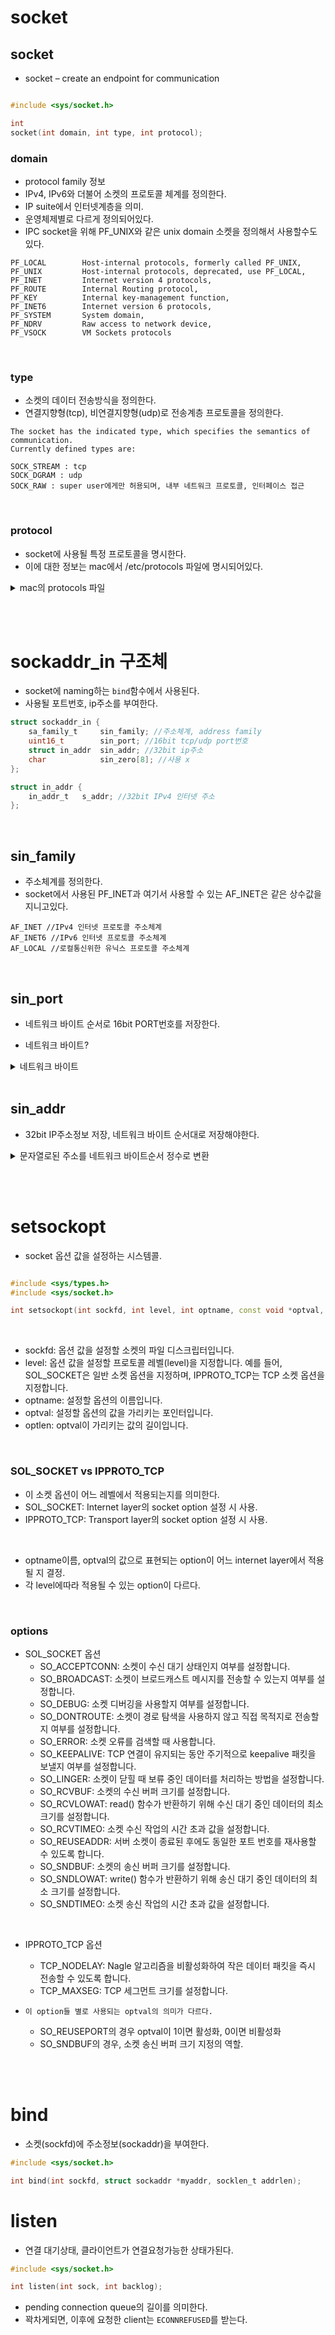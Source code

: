 # socket

## socket

- socket – create an endpoint for communication

```cpp

#include <sys/socket.h>

int
socket(int domain, int type, int protocol);
```

### domain

- protocol family 정보
- IPv4, IPv6와 더불어 소켓의 프로토콜 체계를 정의한다.
- IP suite에서 인터넷계층을 의미.
- 운영체제별로 다르게 정의되어있다.
- IPC socket을 위해 PF_UNIX와 같은 unix domain 소켓을 정의해서 사용할수도 있다.

```
PF_LOCAL        Host-internal protocols, formerly called PF_UNIX,
PF_UNIX         Host-internal protocols, deprecated, use PF_LOCAL,
PF_INET         Internet version 4 protocols,
PF_ROUTE        Internal Routing protocol,
PF_KEY          Internal key-management function,
PF_INET6        Internet version 6 protocols,
PF_SYSTEM       System domain,
PF_NDRV         Raw access to network device,
PF_VSOCK        VM Sockets protocols
```

<br>

### type

- 소켓의 데이터 전송방식을 정의한다.
- 연결지향형(tcp), 비연결지향형(udp)로 전송계층 프로토콜을 정의한다.

```
The socket has the indicated type, which specifies the semantics of communication.
Currently defined types are:

SOCK_STREAM : tcp
SOCK_DGRAM : udp
SOCK_RAW : super user에게만 허용되며, 내부 네트워크 프로토콜, 인터페이스 접근
```

<br>

### protocol

- socket에 사용될 특정 프로토콜을 명시한다.
- 이에 대한 정보는 mac에서 /etc/protocols 파일에 명시되어있다.

<details markdown="1">
<summary>mac의 protocols 파일</summary>
```
#
# Internet protocols
#
# $FreeBSD$
#	from: @(#)protocols	5.1 (Berkeley) 4/17/89
#
# See also http://www.iana.org/assignments/protocol-numbers
#
ip	0	IP		# internet protocol, pseudo protocol number
#hopopt	0	HOPOPT		# hop-by-hop options for ipv6
icmp	1	ICMP		# internet control message protocol
igmp	2	IGMP		# internet group management protocol
ggp	3	GGP		# gateway-gateway protocol
ipencap	4	IP-ENCAP	# IP encapsulated in IP (officially ``IP'')
st2	5	ST2		# ST2 datagram mode (RFC 1819) (officially ``ST'')
tcp	6	TCP		# transmission control protocol
cbt	7	CBT		# CBT, Tony Ballardie <A.Ballardie@cs.ucl.ac.uk>
egp	8	EGP		# exterior gateway protocol
igp	9	IGP		# any private interior gateway (Cisco: for IGRP)
bbn-rcc	10	BBN-RCC-MON	# BBN RCC Monitoring
nvp	11	NVP-II		# Network Voice Protocol
pup	12	PUP		# PARC universal packet protocol
argus	13	ARGUS		# ARGUS
emcon	14	EMCON		# EMCON
xnet	15	XNET		# Cross Net Debugger
chaos	16	CHAOS		# Chaos
udp	17	UDP		# user datagram protocol
mux	18	MUX		# Multiplexing protocol
dcn	19	DCN-MEAS	# DCN Measurement Subsystems
hmp	20	HMP		# host monitoring protocol
prm	21	PRM		# packet radio measurement protocol
xns-idp	22	XNS-IDP		# Xerox NS IDP
trunk-1	23	TRUNK-1		# Trunk-1
trunk-2	24	TRUNK-2		# Trunk-2
leaf-1	25	LEAF-1		# Leaf-1
leaf-2	26	LEAF-2		# Leaf-2
rdp	27	RDP		# "reliable datagram" protocol
irtp	28	IRTP		# Internet Reliable Transaction Protocol
iso-tp4	29	ISO-TP4		# ISO Transport Protocol Class 4
netblt	30	NETBLT		# Bulk Data Transfer Protocol
mfe-nsp	31	MFE-NSP		# MFE Network Services Protocol
merit-inp	32	MERIT-INP	# MERIT Internodal Protocol
dccp	33	DCCP		# Datagram Congestion Control Protocol
3pc	34	3PC		# Third Party Connect Protocol
idpr	35	IDPR		# Inter-Domain Policy Routing Protocol
xtp	36	XTP		# Xpress Tranfer Protocol
ddp	37	DDP		# Datagram Delivery Protocol
idpr-cmtp	38	IDPR-CMTP	# IDPR Control Message Transport Proto
tp++	39	TP++		# TP++ Transport Protocol
il	40	IL		# IL Transport Protocol
ipv6	41	IPV6		# ipv6
sdrp	42	SDRP		# Source Demand Routing Protocol
ipv6-route	43	IPV6-ROUTE	# routing header for ipv6
ipv6-frag	44	IPV6-FRAG	# fragment header for ipv6
idrp	45	IDRP		# Inter-Domain Routing Protocol
rsvp	46	RSVP		# Resource ReSerVation Protocol
gre	47	GRE		# Generic Routing Encapsulation
dsr	48	DSR		# Dynamic Source Routing Protocol
bna	49	BNA		# BNA
esp	50	ESP		# encapsulating security payload
ah	51	AH		# authentication header
i-nlsp	52	I-NLSP		# Integrated Net Layer Security TUBA
swipe	53	SWIPE		# IP with Encryption
narp	54	NARP		# NBMA Address Resolution Protocol
mobile	55	MOBILE		# IP Mobility
tlsp	56	TLSP		# Transport Layer Security Protocol
skip	57	SKIP		# SKIP
ipv6-icmp	58	IPV6-ICMP	icmp6	# ICMP for IPv6
ipv6-nonxt	59	IPV6-NONXT	# no next header for ipv6
ipv6-opts	60	IPV6-OPTS	# destination options for ipv6
#	61			# any host internal protocol
cftp	62	CFTP		# CFTP
#	63			# any local network
sat-expak	64	SAT-EXPAK	# SATNET and Backroom EXPAK
kryptolan	65	KRYPTOLAN	# Kryptolan
rvd	66	RVD		# MIT Remote Virtual Disk Protocol
ippc	67	IPPC		# Internet Pluribus Packet Core
#	68			# any distributed filesystem
sat-mon	69	SAT-MON		# SATNET Monitoring
visa	70	VISA		# VISA Protocol
ipcv	71	IPCV		# Internet Packet Core Utility
cpnx	72	CPNX		# Computer Protocol Network Executive
cphb	73	CPHB		# Computer Protocol Heart Beat
wsn	74	WSN		# Wang Span Network
pvp	75	PVP		# Packet Video Protocol
br-sat-mon	76	BR-SAT-MON	# Backroom SATNET Monitoring
sun-nd	77	SUN-ND		# SUN ND PROTOCOL-Temporary
wb-mon	78	WB-MON		# WIDEBAND Monitoring
wb-expak	79	WB-EXPAK	# WIDEBAND EXPAK
iso-ip	80	ISO-IP		# ISO Internet Protocol
vmtp	81	VMTP		# Versatile Message Transport
secure-vmtp	82	SECURE-VMTP	# SECURE-VMTP
vines	83	VINES		# VINES
ttp	84	TTP		# TTP
#iptm	84	IPTM		# Protocol Internet Protocol Traffic
nsfnet-igp	85	NSFNET-IGP	# NSFNET-IGP
dgp	86	DGP		# Dissimilar Gateway Protocol
tcf	87	TCF		# TCF
eigrp	88	EIGRP		# Enhanced Interior Routing Protocol (Cisco)
ospf	89	OSPFIGP		# Open Shortest Path First IGP
sprite-rpc	90	Sprite-RPC	# Sprite RPC Protocol
larp	91	LARP		# Locus Address Resolution Protocol
mtp	92	MTP		# Multicast Transport Protocol
ax.25	93	AX.25		# AX.25 Frames
ipip	94	IPIP		# Yet Another IP encapsulation
micp	95	MICP		# Mobile Internetworking Control Pro.
scc-sp	96	SCC-SP		# Semaphore Communications Sec. Pro.
etherip	97	ETHERIP		# Ethernet-within-IP Encapsulation
encap	98	ENCAP		# Yet Another IP encapsulation
#	99			# any private encryption scheme
gmtp	100	GMTP		# GMTP
ifmp	101	IFMP		# Ipsilon Flow Management Protocol
pnni	102	PNNI		# PNNI over IP
pim	103	PIM		# Protocol Independent Multicast
aris	104	ARIS		# ARIS
scps	105	SCPS		# SCPS
qnx	106	QNX		# QNX
a/n	107	A/N		# Active Networks
ipcomp	108	IPComp		# IP Payload Compression Protocol
snp	109	SNP		# Sitara Networks Protocol
compaq-peer	110	Compaq-Peer	# Compaq Peer Protocol
ipx-in-ip	111	IPX-in-IP	# IPX in IP
carp	112	CARP	vrrp		# Common Address Redundancy Protocol
pgm	113	PGM		# PGM Reliable Transport Protocol
#	114			# any 0-hop protocol
l2tp	115	L2TP		# Layer Two Tunneling Protocol
ddx	116	DDX		# D-II Data Exchange
iatp	117	IATP		# Interactive Agent Transfer Protocol
stp	118	STP		# Schedule Transfer Protocol
srp	119	SRP		# SpectraLink Radio Protocol
uti	120	UTI		# UTI
smp	121	SMP		# Simple Message Protocol
sm	122	SM		# SM
ptp	123	PTP		# Performance Transparency Protocol
isis	124	ISIS		# ISIS over IPv4
fire	125	FIRE
crtp	126	CRTP		# Combat Radio Transport Protocol
crudp	127	CRUDP		# Combat Radio User Datagram
sscopmce	128	SSCOPMCE
iplt	129	IPLT
sps	130	SPS		# Secure Packet Shield
pipe	131	PIPE		# Private IP Encapsulation within IP
sctp	132	SCTP		# Stream Control Transmission Protocol
fc	133	FC		# Fibre Channel
rsvp-e2e-ignore	134	RSVP-E2E-IGNORE	# Aggregation of RSVP for IP reservations
mobility-header	135	Mobility-Header	# Mobility Support in IPv6
udplite	136	UDPLite		# The UDP-Lite Protocol
mpls-in-ip	137	MPLS-IN-IP	# Encapsulating MPLS in IP
manet	138	MANET		# MANET Protocols (RFC5498)
hip	139	HIP		# Host Identity Protocol (RFC5201)
shim6	140	SHIM6		# Shim6 Protocol (RFC5533)
wesp	141	WESP		# Wrapped Encapsulating Security Payload (RFC5840)
rohc	142	ROHC		# Robust Header Compression (RFC5858)
#	138-254			# Unassigned
pfsync	240	PFSYNC		# PF Synchronization
#	253-254			# Use for experimentation and testing (RFC3692)
#	255			# Reserved
```
</details>

<br><br>

# sockaddr_in 구조체

- socket에 naming하는 `bind`함수에서 사용된다.
- 사용될 포트번호, ip주소를 부여한다.

```c
struct sockaddr_in {
	sa_family_t		sin_family; //주소체계, address family
	uint16_t		sin_port; //16bit tcp/udp port번호
	struct in_addr	sin_addr; //32bit ip주소
	char			sin_zero[8]; //사용 x
};

struct in_addr {
	in_addr_t	s_addr; //32bit IPv4 인터넷 주소
};
```

<br>

## sin_family

- 주소체계를 정의한다.
- socket에서 사용된 PF_INET과 여기서 사용할 수 있는 AF_INET은 같은 상수값을 지니고있다.

```
AF_INET //IPv4 인터넷 프로토콜 주소체계
AF_INET6 //IPv6 인터넷 프로토콜 주소체계
AF_LOCAL //로컬통신위한 유닉스 프로토콜 주소체계
```

<br>

## sin_port

- 네트워크 바이트 순서로 16bit PORT번호를 저장한다.

- 네트워크 바이트?

<details markdown="1">
<summary>네트워크 바이트</summary>

- CPU마다 빅엔디안인지, 리틀엔디안인지 데이터 저장 방식이 다르다.
- 따라서, 데이터를 전송할때도 순서가 달라지게된다.
- 이 문제를 해결하기위해, `네트워크 바이트 순서`가 따로 규약으로 존재하고,
- 네트워크 상으로 데이터를 전달하는 모든 컴퓨터는 `빅엔디안`방식으로 데이터를 전송하기로 규약했다.
</details>

<br>

## sin_addr

- 32bit IP주소정보 저장, 네트워크 바이트 순서대로 저장해야한다.

<details markdown="1"> 
<summary>문자열로된 주소를 네트워크 바이트순서 정수로 변환 </summary>

```c
#include <arpa/inet.h>

in_addr_t inet_addr(const char *string);
```

- 파싱에 매우 유용한 함수.
- 문자열로 존재하는 dot notation 된 주소를 32bit 네트워크바이트 주소로 변환한다.
- "127.0.0.1" -> ((unsigned int)0 - 1) -> `4294967295`
- localhost는 `htonl(INADDR_ANY)`로 대체할 수 있다.

```cpp
const char *addr = "127.0.0.1";
if (!inet_aton(addr, &address.sin_addr))
{
    std::cerr << "Failed to set address"<<addr<<std::endl;
	return 1;
}
```

</details>

<br><br>

# setsockopt

- socket 옵션 값을 설정하는 시스템콜.

```cpp

#include <sys/types.h>
#include <sys/socket.h>

int setsockopt(int sockfd, int level, int optname, const void *optval, socklen_t optlen);
```

<br>

- sockfd: 옵션 값을 설정할 소켓의 파일 디스크립터입니다.
- level: 옵션 값을 설정할 프로토콜 레벨(level)을 지정합니다. 예를 들어, SOL_SOCKET은 일반 소켓 옵션을 지정하며, IPPROTO_TCP는 TCP 소켓 옵션을 지정합니다.
- optname: 설정할 옵션의 이름입니다.
- optval: 설정할 옵션의 값을 가리키는 포인터입니다.
- optlen: optval이 가리키는 값의 길이입니다.

<br>

### SOL_SOCKET vs IPPROTO_TCP

- 이 소켓 옵션이 어느 레벨에서 적용되는지를 의미한다.
- SOL_SOCKET: Internet layer의 socket option 설정 시 사용.
- IPPROTO_TCP: Transport layer의 socket option 설정 시 사용.

<br>

- optname이름, optval의 값으로 표현되는 option이 어느 internet layer에서 적용될 지 결정.
- 각 level에따라 적용될 수 있는 option이 다르다.

<br>

### options

- SOL_SOCKET 옵션
  - SO_ACCEPTCONN: 소켓이 수신 대기 상태인지 여부를 설정합니다.
  - SO_BROADCAST: 소켓이 브로드캐스트 메시지를 전송할 수 있는지 여부를 설정합니다.
  - SO_DEBUG: 소켓 디버깅을 사용할지 여부를 설정합니다.
  - SO_DONTROUTE: 소켓이 경로 탐색을 사용하지 않고 직접 목적지로 전송할지 여부를 설정합니다.
  - SO_ERROR: 소켓 오류를 검색할 때 사용합니다.
  - SO_KEEPALIVE: TCP 연결이 유지되는 동안 주기적으로 keepalive 패킷을 보낼지 여부를 설정합니다.
  - SO_LINGER: 소켓이 닫힐 때 보류 중인 데이터를 처리하는 방법을 설정합니다.
  - SO_RCVBUF: 소켓의 수신 버퍼 크기를 설정합니다.
  - SO_RCVLOWAT: read() 함수가 반환하기 위해 수신 대기 중인 데이터의 최소 크기를 설정합니다.
  - SO_RCVTIMEO: 소켓 수신 작업의 시간 초과 값을 설정합니다.
  - SO_REUSEADDR: 서버 소켓이 종료된 후에도 동일한 포트 번호를 재사용할 수 있도록 합니다.
  - SO_SNDBUF: 소켓의 송신 버퍼 크기를 설정합니다.
  - SO_SNDLOWAT: write() 함수가 반환하기 위해 송신 대기 중인 데이터의 최소 크기를 설정합니다.
  - SO_SNDTIMEO: 소켓 송신 작업의 시간 초과 값을 설정합니다.

<br>

- IPPROTO_TCP 옵션

  - TCP_NODELAY: Nagle 알고리즘을 비활성화하여 작은 데이터 패킷을 즉시 전송할 수 있도록 합니다.
  - TCP_MAXSEG: TCP 세그먼트 크기를 설정합니다.

- `이 option들 별로 사용되는 optval의 의미가 다르다.`
  - SO_REUSEPORT의 경우 optval이 1이면 활성화, 0이면 비활성화
  - SO_SNDBUF의 경우, 소켓 송신 버퍼 크기 지정의 역할.

<br><br>

# bind

- 소켓(sockfd)에 주소정보(sockaddr)을 부여한다.

```c
#include <sys/socket.h>

int bind(int sockfd, struct sockaddr *myaddr, socklen_t addrlen);
```

# listen

- 연결 대기상태, 클라이언트가 연결요청가능한 상태가된다.

```c
#include <sys/socket.h>

int listen(int sock, int backlog);
```

- pending connection queue의 길이를 의미한다.
- 꽉차게되면, 이후에 요청한 client는 `ECONNREFUSED`를 받는다.
